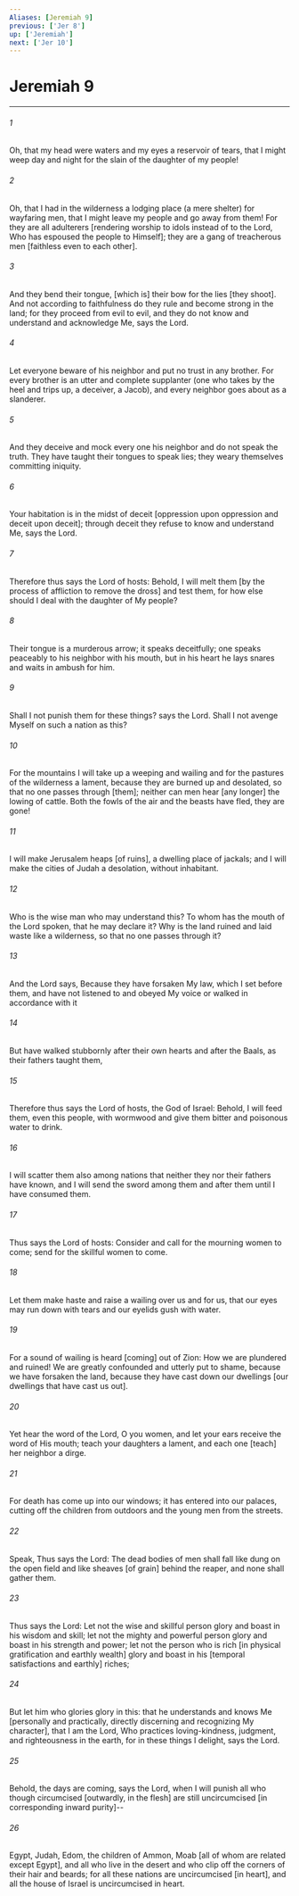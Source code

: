 ```yaml
---
Aliases: [Jeremiah 9]
previous: ['Jer 8']
up: ['Jeremiah']
next: ['Jer 10']
---
```

# Jeremiah 9

***














###### 1 






Oh, that my head were waters and my eyes a reservoir of tears, that I might weep day and night for the slain of the daughter of my people! 













###### 2 






Oh, that I had in the wilderness a lodging place (a mere shelter) for wayfaring men, that I might leave my people and go away from them! For they are all adulterers [rendering worship to idols instead of to the Lord, Who has espoused the people to Himself]; they are a gang of treacherous men [faithless even to each other]. 













###### 3 






And they bend their tongue, [which is] their bow for the lies [they shoot]. And not according to faithfulness do they rule and become strong in the land; for they proceed from evil to evil, and they do not know and understand and acknowledge Me, says the Lord. 













###### 4 






Let everyone beware of his neighbor and put no trust in any brother. For every brother is an utter and complete supplanter (one who takes by the heel and trips up, a deceiver, a Jacob), and every neighbor goes about as a slanderer. 













###### 5 






And they deceive and mock every one his neighbor and do not speak the truth. They have taught their tongues to speak lies; they weary themselves committing iniquity. 













###### 6 






Your habitation is in the midst of deceit [oppression upon oppression and deceit upon deceit]; through deceit they refuse to know and understand Me, says the Lord. 













###### 7 






Therefore thus says the Lord of hosts: Behold, I will melt them [by the process of affliction to remove the dross] and test them, for how else should I deal with the daughter of My people? 













###### 8 






Their tongue is a murderous arrow; it speaks deceitfully; one speaks peaceably to his neighbor with his mouth, but in his heart he lays snares and waits in ambush for him. 













###### 9 






Shall I not punish them for these things? says the Lord. Shall I not avenge Myself on such a nation as this? 













###### 10 






For the mountains I will take up a weeping and wailing and for the pastures of the wilderness a lament, because they are burned up and desolated, so that no one passes through [them]; neither can men hear [any longer] the lowing of cattle. Both the fowls of the air and the beasts have fled, they are gone! 













###### 11 






I will make Jerusalem heaps [of ruins], a dwelling place of jackals; and I will make the cities of Judah a desolation, without inhabitant. 













###### 12 






Who is the wise man who may understand this? To whom has the mouth of the Lord spoken, that he may declare it? Why is the land ruined and laid waste like a wilderness, so that no one passes through it? 













###### 13 






And the Lord says, Because they have forsaken My law, which I set before them, and have not listened to and obeyed My voice or walked in accordance with it 













###### 14 






But have walked stubbornly after their own hearts and after the Baals, as their fathers taught them, 













###### 15 






Therefore thus says the Lord of hosts, the God of Israel: Behold, I will feed them, even this people, with wormwood and give them bitter and poisonous water to drink. 













###### 16 






I will scatter them also among nations that neither they nor their fathers have known, and I will send the sword among them and after them until I have consumed them. 













###### 17 






Thus says the Lord of hosts: Consider and call for the mourning women to come; send for the skillful women to come. 













###### 18 






Let them make haste and raise a wailing over us and for us, that our eyes may run down with tears and our eyelids gush with water. 













###### 19 






For a sound of wailing is heard [coming] out of Zion: How we are plundered and ruined! We are greatly confounded and utterly put to shame, because we have forsaken the land, because they have cast down our dwellings [our dwellings that have cast us out]. 













###### 20 






Yet hear the word of the Lord, O you women, and let your ears receive the word of His mouth; teach your daughters a lament, and each one [teach] her neighbor a dirge. 













###### 21 






For death has come up into our windows; it has entered into our palaces, cutting off the children from outdoors and the young men from the streets. 













###### 22 






Speak, Thus says the Lord: The dead bodies of men shall fall like dung on the open field and like sheaves [of grain] behind the reaper, and none shall gather them. 













###### 23 






Thus says the Lord: Let not the wise and skillful person glory and boast in his wisdom and skill; let not the mighty and powerful person glory and boast in his strength and power; let not the person who is rich [in physical gratification and earthly wealth] glory and boast in his [temporal satisfactions and earthly] riches; 













###### 24 






But let him who glories glory in this: that he understands and knows Me [personally and practically, directly discerning and recognizing My character], that I am the Lord, Who practices loving-kindness, judgment, and righteousness in the earth, for in these things I delight, says the Lord. 













###### 25 






Behold, the days are coming, says the Lord, when I will punish all who though circumcised [outwardly, in the flesh] are still uncircumcised [in corresponding inward purity]-- 













###### 26 






Egypt, Judah, Edom, the children of Ammon, Moab [all of whom are related except Egypt], and all who live in the desert and who clip off the corners of their hair and beards; for all these nations are uncircumcised [in heart], and all the house of Israel is uncircumcised in heart.
